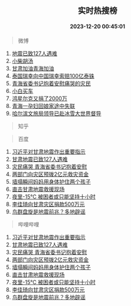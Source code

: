 <div align="center"><h2>实时热搜榜</h2><h4>2023-12-20 00:45:01</h4></div>

> 微博  

1. [地震已致127人遇难](https://s.weibo.com/weibo?q=%23%E5%9C%B0%E9%9C%87%E5%B7%B2%E8%87%B4127%E4%BA%BA%E9%81%87%E9%9A%BE%23&t=31&band_rank=1&Refer=top)<br />
2. [小柴胡汤](https://s.weibo.com/weibo?q=%E5%B0%8F%E6%9F%B4%E8%83%A1%E6%B1%A4&t=31&band_rank=2&Refer=top)<br />
3. [甘肃加油青海加油](https://s.weibo.com/weibo?q=%23%E7%94%98%E8%82%83%E5%8A%A0%E6%B2%B9%E9%9D%92%E6%B5%B7%E5%8A%A0%E6%B2%B9%23&t=31&band_rank=3&Refer=top)<br />
4. [泰国瑞幸向中国瑞幸索赔100亿泰铢](https://s.weibo.com/weibo?q=%23%E6%B3%B0%E5%9B%BD%E7%91%9E%E5%B9%B8%E5%90%91%E4%B8%AD%E5%9B%BD%E7%91%9E%E5%B9%B8%E7%B4%A2%E8%B5%94100%E4%BA%BF%E6%B3%B0%E9%93%A2%23&t=31&band_rank=4&Refer=top)<br />
5. [青海省委书记抱着安慰痛哭的灾民](https://s.weibo.com/weibo?q=%23%E9%9D%92%E6%B5%B7%E7%9C%81%E5%A7%94%E4%B9%A6%E8%AE%B0%E6%8A%B1%E7%9D%80%E5%AE%89%E6%85%B0%E7%97%9B%E5%93%AD%E7%9A%84%E7%81%BE%E6%B0%91%23&t=31&band_rank=5&Refer=top)<br />
6. [小白买车](https://s.weibo.com/weibo?q=%E5%B0%8F%E7%99%BD%E4%B9%B0%E8%BD%A6&t=31&band_rank=6&Refer=top)<br />
7. [鸿星尔克又捐了2000万](https://s.weibo.com/weibo?q=%23%E9%B8%BF%E6%98%9F%E5%B0%94%E5%85%8B%E5%8F%88%E6%8D%90%E4%BA%862000%E4%B8%87%23&t=31&band_rank=7&Refer=top)<br />
8. [青海一孕妇回娘家途中失联](https://s.weibo.com/weibo?q=%23%E9%9D%92%E6%B5%B7%E4%B8%80%E5%AD%95%E5%A6%87%E5%9B%9E%E5%A8%98%E5%AE%B6%E9%80%94%E4%B8%AD%E5%A4%B1%E8%81%94%23&t=31&band_rank=8&Refer=top)<br />
9. [哈尔滨文旅局领导已赴冰雪大世界督导](https://s.weibo.com/weibo?q=%23%E5%93%88%E5%B0%94%E6%BB%A8%E6%96%87%E6%97%85%E5%B1%80%E9%A2%86%E5%AF%BC%E5%B7%B2%E8%B5%B4%E5%86%B0%E9%9B%AA%E5%A4%A7%E4%B8%96%E7%95%8C%E7%9D%A3%E5%AF%BC%23&t=31&band_rank=9&Refer=top)<br />

> 知乎  


> 百度  

1. [习近平对甘肃地震作出重要指示](https://www.baidu.com/s?wd=%E4%B9%A0%E8%BF%91%E5%B9%B3%E5%AF%B9%E7%94%98%E8%82%83%E5%9C%B0%E9%9C%87%E4%BD%9C%E5%87%BA%E9%87%8D%E8%A6%81%E6%8C%87%E7%A4%BA&sa=fyb_news&rsv_dl=fyb_news)<br />
2. [甘肃地震已致127人遇难](https://www.baidu.com/s?wd=%E7%94%98%E8%82%83%E5%9C%B0%E9%9C%87%E5%B7%B2%E8%87%B4127%E4%BA%BA%E9%81%87%E9%9A%BE&sa=fyb_news&rsv_dl=fyb_news)<br />
3. [灾民痛哭 青海省委书记抱着安慰](https://www.baidu.com/s?wd=%E7%81%BE%E6%B0%91%E7%97%9B%E5%93%AD+%E9%9D%92%E6%B5%B7%E7%9C%81%E5%A7%94%E4%B9%A6%E8%AE%B0%E6%8A%B1%E7%9D%80%E5%AE%89%E6%85%B0&sa=fyb_news&rsv_dl=fyb_news)<br />
4. [两部门向灾区预拨2亿元救灾资金](https://www.baidu.com/s?wd=%E4%B8%A4%E9%83%A8%E9%97%A8%E5%90%91%E7%81%BE%E5%8C%BA%E9%A2%84%E6%8B%A82%E4%BA%BF%E5%85%83%E6%95%91%E7%81%BE%E8%B5%84%E9%87%91&sa=fyb_news&rsv_dl=fyb_news)<br />
5. [墙塌瞬间妈妈用身体护住两个孩子](https://www.baidu.com/s?wd=%E5%A2%99%E5%A1%8C%E7%9E%AC%E9%97%B4%E5%A6%88%E5%A6%88%E7%94%A8%E8%BA%AB%E4%BD%93%E6%8A%A4%E4%BD%8F%E4%B8%A4%E4%B8%AA%E5%AD%A9%E5%AD%90&sa=fyb_news&rsv_dl=fyb_news)<br />
6. [直击甘肃地震救援现场](https://www.baidu.com/s?wd=%E7%9B%B4%E5%87%BB%E7%94%98%E8%82%83%E5%9C%B0%E9%9C%87%E6%95%91%E6%8F%B4%E7%8E%B0%E5%9C%BA&sa=fyb_news&rsv_dl=fyb_news)<br />
7. [夜里-15℃ 被困者或只能坚持十小时](https://www.baidu.com/s?wd=%E5%A4%9C%E9%87%8C-15%E2%84%83+%E8%A2%AB%E5%9B%B0%E8%80%85%E6%88%96%E5%8F%AA%E8%83%BD%E5%9D%9A%E6%8C%81%E5%8D%81%E5%B0%8F%E6%97%B6&sa=fyb_news&rsv_dl=fyb_news)<br />
8. [李佳琦向甘肃灾区捐款500万元](https://www.baidu.com/s?wd=%E6%9D%8E%E4%BD%B3%E7%90%A6%E5%90%91%E7%94%98%E8%82%83%E7%81%BE%E5%8C%BA%E6%8D%90%E6%AC%BE500%E4%B8%87%E5%85%83&sa=fyb_news&rsv_dl=fyb_news)<br />
9. [鸟群盘旋是地震前兆？多地辟谣](https://www.baidu.com/s?wd=%E9%B8%9F%E7%BE%A4%E7%9B%98%E6%97%8B%E6%98%AF%E5%9C%B0%E9%9C%87%E5%89%8D%E5%85%86%EF%BC%9F%E5%A4%9A%E5%9C%B0%E8%BE%9F%E8%B0%A3&sa=fyb_news&rsv_dl=fyb_news)<br />

> 哔哩哔哩  

1. [习近平对甘肃地震作出重要指示](https://www.baidu.com/s?wd=%E4%B9%A0%E8%BF%91%E5%B9%B3%E5%AF%B9%E7%94%98%E8%82%83%E5%9C%B0%E9%9C%87%E4%BD%9C%E5%87%BA%E9%87%8D%E8%A6%81%E6%8C%87%E7%A4%BA&sa=fyb_news&rsv_dl=fyb_news)<br />
2. [甘肃地震已致127人遇难](https://www.baidu.com/s?wd=%E7%94%98%E8%82%83%E5%9C%B0%E9%9C%87%E5%B7%B2%E8%87%B4127%E4%BA%BA%E9%81%87%E9%9A%BE&sa=fyb_news&rsv_dl=fyb_news)<br />
3. [灾民痛哭 青海省委书记抱着安慰](https://www.baidu.com/s?wd=%E7%81%BE%E6%B0%91%E7%97%9B%E5%93%AD+%E9%9D%92%E6%B5%B7%E7%9C%81%E5%A7%94%E4%B9%A6%E8%AE%B0%E6%8A%B1%E7%9D%80%E5%AE%89%E6%85%B0&sa=fyb_news&rsv_dl=fyb_news)<br />
4. [两部门向灾区预拨2亿元救灾资金](https://www.baidu.com/s?wd=%E4%B8%A4%E9%83%A8%E9%97%A8%E5%90%91%E7%81%BE%E5%8C%BA%E9%A2%84%E6%8B%A82%E4%BA%BF%E5%85%83%E6%95%91%E7%81%BE%E8%B5%84%E9%87%91&sa=fyb_news&rsv_dl=fyb_news)<br />
5. [墙塌瞬间妈妈用身体护住两个孩子](https://www.baidu.com/s?wd=%E5%A2%99%E5%A1%8C%E7%9E%AC%E9%97%B4%E5%A6%88%E5%A6%88%E7%94%A8%E8%BA%AB%E4%BD%93%E6%8A%A4%E4%BD%8F%E4%B8%A4%E4%B8%AA%E5%AD%A9%E5%AD%90&sa=fyb_news&rsv_dl=fyb_news)<br />
6. [直击甘肃地震救援现场](https://www.baidu.com/s?wd=%E7%9B%B4%E5%87%BB%E7%94%98%E8%82%83%E5%9C%B0%E9%9C%87%E6%95%91%E6%8F%B4%E7%8E%B0%E5%9C%BA&sa=fyb_news&rsv_dl=fyb_news)<br />
7. [夜里-15℃ 被困者或只能坚持十小时](https://www.baidu.com/s?wd=%E5%A4%9C%E9%87%8C-15%E2%84%83+%E8%A2%AB%E5%9B%B0%E8%80%85%E6%88%96%E5%8F%AA%E8%83%BD%E5%9D%9A%E6%8C%81%E5%8D%81%E5%B0%8F%E6%97%B6&sa=fyb_news&rsv_dl=fyb_news)<br />
8. [李佳琦向甘肃灾区捐款500万元](https://www.baidu.com/s?wd=%E6%9D%8E%E4%BD%B3%E7%90%A6%E5%90%91%E7%94%98%E8%82%83%E7%81%BE%E5%8C%BA%E6%8D%90%E6%AC%BE500%E4%B8%87%E5%85%83&sa=fyb_news&rsv_dl=fyb_news)<br />
9. [鸟群盘旋是地震前兆？多地辟谣](https://www.baidu.com/s?wd=%E9%B8%9F%E7%BE%A4%E7%9B%98%E6%97%8B%E6%98%AF%E5%9C%B0%E9%9C%87%E5%89%8D%E5%85%86%EF%BC%9F%E5%A4%9A%E5%9C%B0%E8%BE%9F%E8%B0%A3&sa=fyb_news&rsv_dl=fyb_news)<br />

